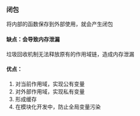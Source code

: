 ### 闭包

将内部的函数保存到外部使用，就会产生闭包

#### 缺点：会导致内存泄漏

垃圾回收机制无法释放原有的作用域链，造成内存泄漏

#### 优点：

1. 对当前作用域，实现公有变量
2. 对外部作用域，实现私有变量
3. 形成缓存
4. 在模块化开发中，防止全局变量污染

